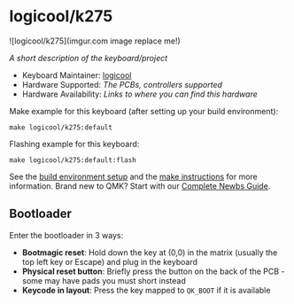 # logicool/k275

![logicool/k275](imgur.com image replace me!)

*A short description of the keyboard/project*

* Keyboard Maintainer: [logicool](https://github.com/h7ga40)
* Hardware Supported: *The PCBs, controllers supported*
* Hardware Availability: *Links to where you can find this hardware*

Make example for this keyboard (after setting up your build environment):

    make logicool/k275:default

Flashing example for this keyboard:

    make logicool/k275:default:flash

See the [build environment setup](https://docs.qmk.fm/#/getting_started_build_tools) and the [make instructions](https://docs.qmk.fm/#/getting_started_make_guide) for more information. Brand new to QMK? Start with our [Complete Newbs Guide](https://docs.qmk.fm/#/newbs).

## Bootloader

Enter the bootloader in 3 ways:

* **Bootmagic reset**: Hold down the key at (0,0) in the matrix (usually the top left key or Escape) and plug in the keyboard
* **Physical reset button**: Briefly press the button on the back of the PCB - some may have pads you must short instead
* **Keycode in layout**: Press the key mapped to `QK_BOOT` if it is available
